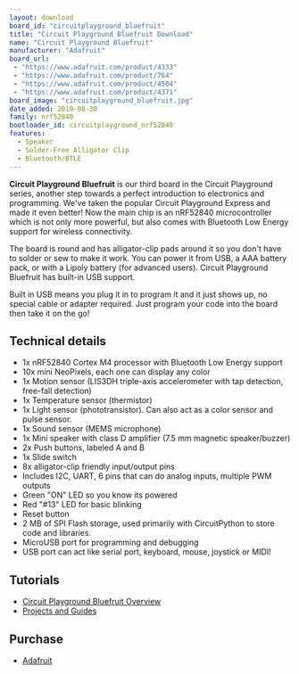 ```yaml
---
layout: download
board_id: "circuitplayground_bluefruit"
title: "Circuit Playground Bluefruit Download"
name: "Circuit Playground Bluefruit"
manufacturer: "Adafruit"
board_url:
 - "https://www.adafruit.com/product/4333"
 - "https://www.adafruit.com/product/764"
 - "https://www.adafruit.com/product/4504"
 - "https://www.adafruit.com/product/4371"
board_image: "circuitplayground_bluefruit.jpg"
date_added: 2019-08-30
family: nrf52840
bootloader_id: circuitplayground_nrf52840
features:
  - Speaker
  - Solder-Free Alligator Clip
  - Bluetooth/BTLE
---
```


**Circuit Playground Bluefruit** is our third board in the Circuit Playground series, another step towards a perfect introduction to electronics and programming. We've taken the popular Circuit Playground Express and made it even better! Now the main   chip is an nRF52840 microcontroller which is not only more powerful, but also comes with Bluetooth Low Energy support for wireless connectivity.

The board is round and has alligator-clip pads around it so you don't have to solder or sew to make it work. You can power it from USB, a AAA battery pack, or with a Lipoly battery (for advanced users). Circuit Playground Bluefruit has built-in USB support.

Built in USB means you plug it in to program it and it just shows up, no special cable or adapter required. Just program your code into the board then take it on the go!

## Technical details

* 1x nRF52840 Cortex M4 processor with Bluetooth Low Energy support
* 10x mini NeoPixels, each one can display any color
* 1x Motion sensor (LIS3DH triple-axis accelerometer with tap detection, free-fall detection)
* 1x Temperature sensor (thermistor)
* 1x Light sensor (phototransistor). Can also act as a color sensor and pulse sensor.
* 1x Sound sensor (MEMS microphone)
* 1x Mini speaker with class D amplifier (7.5 mm magnetic speaker/buzzer)
* 2x Push buttons, labeled A and B
* 1x Slide switch
* 8x alligator-clip friendly input/output pins
* Includes I2C, UART, 6 pins that can do analog inputs, multiple PWM outputs
* Green "ON" LED so you know its powered
* Red "#13" LED for basic blinking
* Reset button
* 2 MB of SPI Flash storage, used primarily with CircuitPython to store code and libraries.
* MicroUSB port for programming and debugging
* USB port can act like serial port, keyboard, mouse, joystick or MIDI!

## Tutorials

* [Circuit Playground Bluefruit Overview](https://learn.adafruit.com/adafruit-circuit-playground-bluefruit)
* [Projects and Guides](https://learn.adafruit.com/products/4333/guides)

## Purchase

* [Adafruit](https://www.adafruit.com/product/4333)
